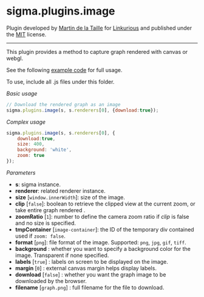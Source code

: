 sigma.plugins.image
=====================

Plugin developed by [Martin de la Taille](https://github.com/martindelataille) for [Linkurious](https://github.com/Linkurious) and published under the [MIT](LICENSE) license.

---

This plugin provides a method to capture graph rendered with canvas or webgl.

See the following [example code](../../examples/plugin-image.html) for full usage.

To use, include all .js files under this folder.

*Basic usage*

```js
// Download the rendered graph as an image
sigma.plugins.image(s, s.renderers[0], {download:true});
```

*Complex usage*

```js
sigma.plugins.image(s, s.renderers[0], {
	download:true,
	size: 400,
	background: 'white',
	zoom: true
});
```

*Parameters*

* **s**: sigma instance.
* **renderer**: related renderer instance.
* **size** [`window.innerWidth`]: size of the image.
* **clip** [`false`]: boolean to retrieve the clipped view at the current zoom, or take entire graph rendered .
* **zoomRatio** [`1`]: number to define the camera zoom ratio if *clip* is false and no size is specified.
* **tmpContainer** [`image-container`]: the ID of the temporary div contained used if `zoom: false`.
* **format** [`png`]: file format of the image. Supported: `png`, `jpg`, `gif`, `tiff`.
* **background** : whether you want to specify a background color for the image. Transparent if none specified.
* **labels** [`true`] : labels on screen to be displayed on the image.
* **margin** [`0`] : external canvas margin helps display labels.
* **download** [`false`] : whether you want the graph image to be downloaded by the browser.
* **filename** [`graph.png`] : full filename for the file to download.
